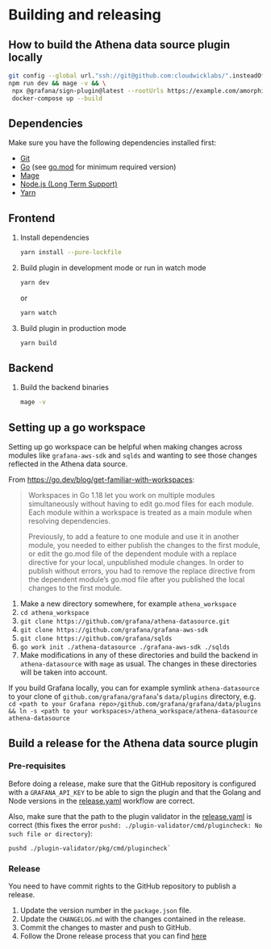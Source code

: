 # Building and releasing

## How to build the Athena data source plugin locally

```sh
git config --global url."ssh://git@github.com:cloudwicklabs/".insteadOf "https://github.com/cloudwicklabs/"
npm run dev && mage -v && \
 npx @grafana/sign-plugin@latest --rootUrls https://example.com/amorphic,http://127.0.0.1:3000 && \
 docker-compose up --build
```

## Dependencies

Make sure you have the following dependencies installed first:

- [Git](https://git-scm.com/)
- [Go](https://golang.org/dl/) (see [go.mod](../go.mod#L3) for minimum required version)
- [Mage](https://magefile.org/)
- [Node.js (Long Term Support)](https://nodejs.org)
- [Yarn](https://yarnpkg.com)

## Frontend

1. Install dependencies

   ```bash
   yarn install --pure-lockfile
   ```

2. Build plugin in development mode or run in watch mode

   ```bash
   yarn dev
   ```

   or

   ```bash
   yarn watch
   ```

3. Build plugin in production mode

   ```bash
   yarn build
   ```

## Backend

1. Build the backend binaries

   ```bash
   mage -v
   ```

## Setting up a go workspace

Setting up go workspace can be helpful when making changes across modules like `grafana-aws-sdk` and `sqlds` and wanting to see those changes reflected in the Athena data source.

From https://go.dev/blog/get-familiar-with-workspaces:

> Workspaces in Go 1.18 let you work on multiple modules simultaneously without having to edit go.mod files for each module. Each module within a workspace is treated as a main module when resolving dependencies.
>
> Previously, to add a feature to one module and use it in another module, you needed to either publish the changes to the first module, or edit the go.mod file of the dependent module with a replace directive for your local, unpublished module changes. In order to publish without errors, you had to remove the replace directive from the dependent module’s go.mod file after you published the local changes to the first module.

1. Make a new directory somewhere, for example `athena_workspace`
2. `cd athena_workspace`
3. `git clone https://github.com/grafana/athena-datasource.git`
4. `git clone https://github.com/grafana/grafana-aws-sdk`
5. `git clone https://github.com/grafana/sqlds`
6. `go work init ./athena-datasource ./grafana-aws-sdk ./sqlds`
7. Make modifications in any of these directories and build the backend in `athena-datasource` with `mage` as usual. The changes in these directories will be taken into account.

If you build Grafana locally, you can for example symlink `athena-datasource` to your clone of `github.com/grafana/grafana`'s `data/plugins` directory, e.g. `cd <path to your Grafana repo>/github.com/grafana/grafana/data/plugins && ln -s <path to your workspaces>/athena_workspace/athena-datasource athena-datasource`

## Build a release for the Athena data source plugin

### Pre-requisites

Before doing a release, make sure that the GitHub repository is configured with a `GRAFANA_API_KEY` to be able to sign the plugin and that the Golang and Node versions in the [release.yaml](./.github/workflows/release.yaml) workflow are correct.

Also, make sure that the path to the plugin validator in the [release.yaml](./.github/workflows/release.yaml#L122) is correct (this fixes the error `pushd: ./plugin-validator/cmd/plugincheck: No such file or directory`):

```
pushd ./plugin-validator/pkg/cmd/plugincheck`
```

### Release

You need to have commit rights to the GitHub repository to publish a release.

1. Update the version number in the `package.json` file.
2. Update the `CHANGELOG.md` with the changes contained in the release.
3. Commit the changes to master and push to GitHub.
4. Follow the Drone release process that you can find [here](https://github.com/grafana/integrations-team/wiki/Plugin-Release-Process#drone-release-process)
